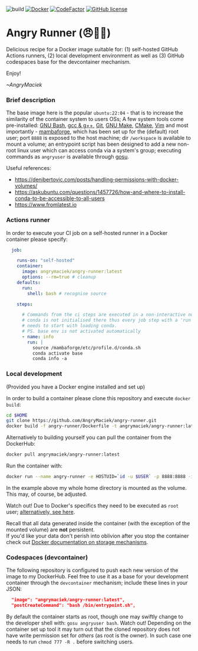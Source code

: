 ![build](https://github.com/AngryMaciek/angry-runner/actions/workflows/build.yaml/badge.svg)
[![Docker](https://badgen.net/badge/icon/docker?icon=docker&label)](https://hub.docker.com/r/angrymaciek/angry-runner)
[![CodeFactor](https://www.codefactor.io/repository/github/angrymaciek/angry-runner/badge)](https://www.codefactor.io/repository/github/angrymaciek/angry-runner)
[![GitHub license](https://img.shields.io/github/license/AngryMaciek/angry-runner)](https://github.com/AngryMaciek/angry-runner/blob/master/LICENSE)

# Angry Runner (😠🏃‍♂️)

Delicious recipe for a Docker image suitable for: (1) self-hosted GitHub Actions runners, (2) local development environment as well as (3) GitHub codespaces base for the devcontainer mechanism.

Enjoy!

_~AngryMaciek_


### Brief description

The base image here is the popular `ubuntu:22:04` - that is to increase the similarity of the container system to users OSs; A few system tools come pre-installed: [GNU Bash](https://www.gnu.org/software/bash/), [gcc & g++](https://gcc.gnu.org/), [Git](https://git-scm.com/), [GNU Make](https://www.gnu.org/software/make/), [CMake](https://cmake.org/), [Vim](https://www.vim.org/) and most importantly - [mambaforge](https://github.com/conda-forge/miniforge), which has been set up for the (default) root user; port `8888` is exposed to the host machine; dir `/workspace` is available to mount a volume; an entrypoint script has been designed to add a new non-root linux user which can access conda via a system's group; executing commands as `angryuser` is available through [gosu](https://github.com/tianon/gosu).

Useful references:
* https://denibertovic.com/posts/handling-permissions-with-docker-volumes/
* https://askubuntu.com/questions/1457726/how-and-where-to-install-conda-to-be-accessible-to-all-users
* https://www.fromlatest.io

### Actions runner

In order to execute your CI job on a self-hosted runner in a Docker container please specify:

```yaml
  job:

    runs-on: "self-hosted"
    container:
      image: angrymaciek/angry-runner:latest
      options: --rm=true # cleanup
    defaults:
      run:
        shell: bash # recognise source

    steps:

      # Commands from the ci steps are executed in a non-interactive non-login shell;
      # conda is not initialised there thus every job step with a 'run' directive
      # needs to start with loading conda.
      # PS. base env is not activated automatically
      - name: info
        run: |
          source /mambaforge/etc/profile.d/conda.sh
          conda activate base
          conda info -a
```

### Local development

(Provided you have a Docker engine installed and set up)

In order to build a container please clone this repository and execute `docker build`:

```bash
cd $HOME
git clone https://github.com/AngryMaciek/angry-runner.git
docker build -f angry-runner/Dockerfile -t angrymaciek/angry-runner:latest angry-runner
```

Alternatively to building yourself you can pull the container from the DockerHub:

```bash
docker pull angrymaciek/angry-runner:latest
```

Run the container with:

```bash
docker run --name angry-runner -e HOSTUID=`id -u $USER` -p 8888:8888 -it -v $HOME:/workspace angrymaciek/angry-runner:latest
```

In the example above my whole home directory is mounted as the volume.  
This may, of course, be adjusted.

Watch out! Due to Docker's specifics they need to be executed as `root` user;
[alternatively, see here](https://docs.docker.com/engine/install/linux-postinstall/#manage-docker-as-a-non-root-user).

Recall that all data generated inside the container (with the exception of the mounted volume) are **not** persistent.  
If you'd like your data don't perish into oblivion after you stop the container
check out [Docker documentation on storage mechanisms](https://docs.docker.com/storage/).

### Codespaces (devcontainer)

The following repository is configured to push each new version of the image
to my DockerHub. Feel free to use it as a base for your development
container through the `devcontainer` mechanism; include these lines in your JSON:

```json
  "image": "angrymaciek/angry-runner:latest",
  "postCreateCommand": "bash /bin/entrypoint.sh",
```

By default the container starts as root, though one may swiftly change
to the developer shell with: `gosu angryuser bash`. Watch out! Depending on the container set up tool
it may turn out that the cloned repository does not have write permission set for _others_ (as root is the owner).
In such case one needs to run `chmod 777 -R .` before switching users.
